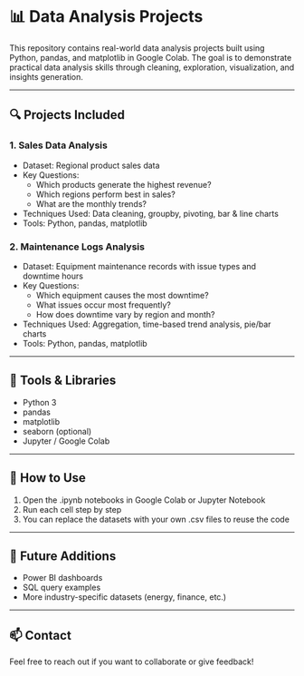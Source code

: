 # 📊 Data Analysis Projects

This repository contains real-world data analysis projects built using Python, pandas, and matplotlib in Google Colab. The goal is to demonstrate practical data analysis skills through cleaning, exploration, visualization, and insights generation.

---

## 🔍 Projects Included

### 1. Sales Data Analysis
- Dataset: Regional product sales data
- Key Questions:
  - Which products generate the highest revenue?
  - Which regions perform best in sales?
  - What are the monthly trends?
- Techniques Used: Data cleaning, groupby, pivoting, bar & line charts
- Tools: Python, pandas, matplotlib

### 2. Maintenance Logs Analysis
- Dataset: Equipment maintenance records with issue types and downtime hours
- Key Questions:
  - Which equipment causes the most downtime?
  - What issues occur most frequently?
  - How does downtime vary by region and month?
- Techniques Used: Aggregation, time-based trend analysis, pie/bar charts
- Tools: Python, pandas, matplotlib

---

## 🧰 Tools & Libraries
- Python 3
- pandas
- matplotlib
- seaborn (optional)
- Jupyter / Google Colab

---

## 📎 How to Use
1. Open the .ipynb notebooks in Google Colab or Jupyter Notebook
2. Run each cell step by step
3. You can replace the datasets with your own .csv files to reuse the code

---

## 📌 Future Additions
- Power BI dashboards
- SQL query examples
- More industry-specific datasets (energy, finance, etc.)

---

## 📫 Contact
Feel free to reach out if you want to collaborate or give feedback!
